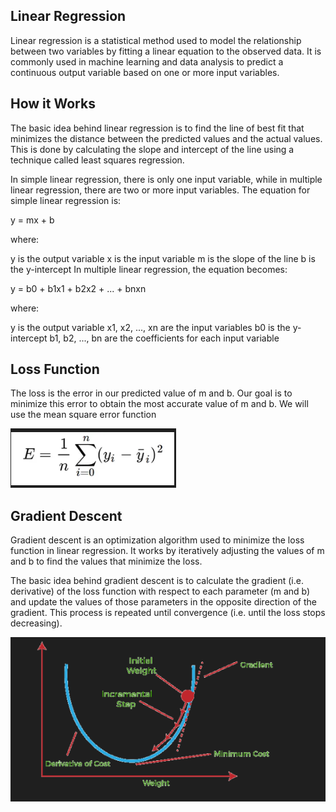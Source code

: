 ## Linear Regression
Linear regression is a statistical method used to model the relationship between two variables by fitting a linear equation to the observed data. It is commonly used in machine learning and data analysis to predict a continuous output variable based on one or more input variables.

## How it Works
The basic idea behind linear regression is to find the line of best fit that minimizes the distance between the predicted values and the actual values. This is done by calculating the slope and intercept of the line using a technique called least squares regression.

In simple linear regression, there is only one input variable, while in multiple linear regression, there are two or more input variables. The equation for simple linear regression is:

y = mx + b

where:

y is the output variable
x is the input variable
m is the slope of the line
b is the y-intercept
In multiple linear regression, the equation becomes:

y = b0 + b1x1 + b2x2 + ... + bnxn

where:

y is the output variable
x1, x2, ..., xn are the input variables
b0 is the y-intercept
b1, b2, ..., bn are the coefficients for each input variable
## Loss Function 
The loss is the error in our predicted value of m and b. Our goal is to minimize this error to obtain the most accurate value of m and b. We will use the mean square error function 

![linear regression](lossfunction.png)

## Gradient Descent
Gradient descent is an optimization algorithm used to minimize the loss function in linear regression. It works by iteratively adjusting the values of m and b to find the values that minimize the loss.

The basic idea behind gradient descent is to calculate the gradient (i.e. derivative) of the loss function with respect to each parameter (m and b) and update the values of those parameters in the opposite direction of the gradient. This process is repeated until convergence (i.e. until the loss stops decreasing).

![Gradient Descent](GD.png)
